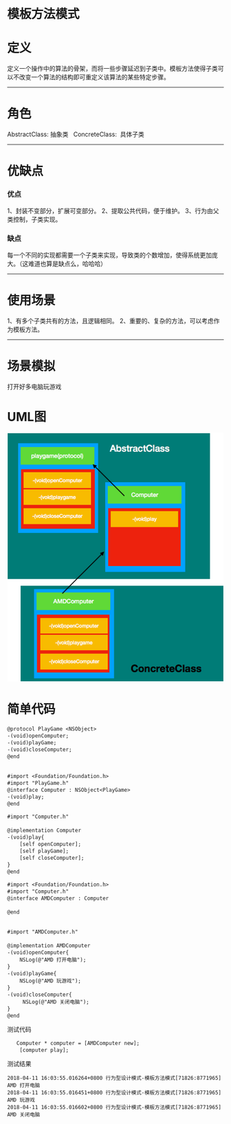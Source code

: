 #  模板方法模式

# 定义
定义一个操作中的算法的骨架，而将一些步骤延迟到子类中。模板方法使得子类可以不改变一个算法的结构即可重定义该算法的某些特定步骤。

***
# 角色
AbstractClass: 抽象类  
ConcreteClass:  具体子类 

****
# 优缺点
### 优点
 1、封装不变部分，扩展可变部分。
 2、提取公共代码，便于维护。
 3、行为由父类控制，子类实现。
### 缺点
每一个不同的实现都需要一个子类来实现，导致类的个数增加，使得系统更加庞大。（这难道也算是缺点么，哈哈哈）

*****
# 使用场景
 1、有多个子类共有的方法，且逻辑相同。
 2、重要的、复杂的方法，可以考虑作为模板方法。

****
 # 场景模拟
打开好多电脑玩游戏
# UML图
![模板方法模式](./1682758-fb041e060a935496.png)

# 简单代码

```
@protocol PlayGame <NSObject>
-(void)openComputer;
-(void)playGame;
-(void)closeComputer;
@end
```
```

#import <Foundation/Foundation.h>
#import "PlayGame.h"
@interface Computer : NSObject<PlayGame>
-(void)play;
@end

```
```
#import "Computer.h"

@implementation Computer
-(void)play{
    [self openComputer];
    [self playGame];
    [self closeComputer];
}
@end
```

```
#import <Foundation/Foundation.h>
#import "Computer.h"
@interface AMDComputer : Computer

@end

```
```

#import "AMDComputer.h"

@implementation AMDComputer
-(void)openComputer{
    NSLog(@"AMD 打开电脑");
}
-(void)playGame{
    NSLog(@"AMD 玩游戏");
}
-(void)closeComputer{
     NSLog(@"AMD 关闭电脑");
}
@end

```
测试代码
```
   Computer * computer = [AMDComputer new];
    [computer play];
```

测试结果

```
2018-04-11 16:03:55.016264+0800 行为型设计模式-模板方法模式[71826:8771965] AMD 打开电脑
2018-04-11 16:03:55.016451+0800 行为型设计模式-模板方法模式[71826:8771965] AMD 玩游戏
2018-04-11 16:03:55.016602+0800 行为型设计模式-模板方法模式[71826:8771965] AMD 关闭电脑
```







